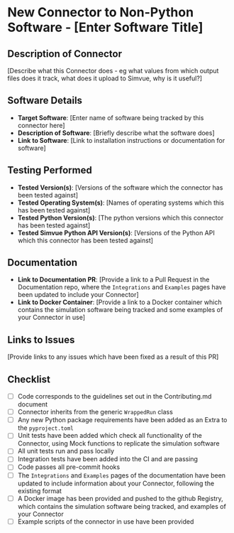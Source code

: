 # New Connector to Non-Python Software - [Enter Software Title]

## Description of Connector
[Describe what this Connector does - eg what values from which output files does it track, what does it upload to Simvue, why is it useful?]

## Software Details
- **Target Software**: [Enter name of software being tracked by this connector here]
- **Description of Software**: [Briefly describe what the software does]
- **Link to Software**: [Link to installation instructions or documentation for software]

## Testing Performed
- **Tested Version(s)**: [Versions of the software which the connector has been tested against]
- **Tested Operating System(s)**: [Names of operating systems which this has been tested against]
- **Tested Python Version(s)**: [The python versions which this connector has been tested against]
- **Tested Simvue Python API Version(s)**: [Versions of the Python API which this connector has been tested against]

## Documentation
- **Link to Documentation PR**: [Provide a link to a Pull Request in the Documentation repo, where the `Integrations` and `Examples` pages have been updated to include your Connector]
- **Link to Docker Container**: [Provide a link to a Docker container which contains the simulation software being tracked and some examples of your Connector in use]

## Links to Issues
[Provide links to any issues which have been fixed as a result of this PR]

## Checklist
- [ ] Code corresponds to the guidelines set out in the Contributing.md document
- [ ] Connector inherits from the generic `WrappedRun` class
- [ ] Any new Python package requirements have been added as an Extra to the `pyproject.toml`
- [ ] Unit tests have been added which check all functionality of the Connector, using Mock functions to replicate the simulation software
- [ ] All unit tests run and pass locally
- [ ] Integration tests have been added into the CI and are passing
- [ ] Code passes all pre-commit hooks
- [ ] The `Integrations` and `Examples` pages of the documentation have been updated to include information about your Connector, following the existing format
- [ ] A Docker image has been provided and pushed to the github Registry, which contains the simulation software being tracked, and examples of your Connector
- [ ] Example scripts of the connector in use have been provided
